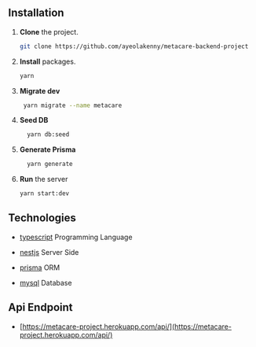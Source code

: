## Installation 

1. **Clone** the project. 

   ```bash
   git clone https://github.com/ayeolakenny/metacare-backend-project
   ```

2. **Install** packages. 

   ```bash
   yarn
   ```
3. **Migrate dev**

   ```bash
    yarn migrate --name metacare
   ```
   
4. **Seed DB**

   ```bash
     yarn db:seed
   ```
   
5. **Generate Prisma**

   ```bash
     yarn generate
   ```

6. **Run** the server

   ```bash
   yarn start:dev
   ```

## Technologies 
* [typescript](https://www.typescriptlang.org/) Programming Language

* [nestjs](https://nestjs.com/) Server Side

* [prisma](https://www.prisma.io/) ORM

* [mysql](https://www.mysql.com/) Database

## Api Endpoint

* [https://metacare-project.herokuapp.com/api/](https://metacare-project.herokuapp.com/api/)
